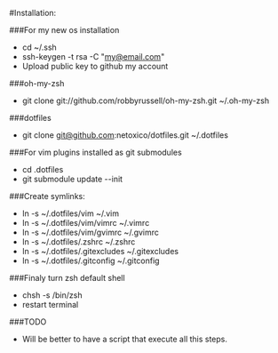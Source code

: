 #Installation:

###For my new os installation
* cd ~/.ssh
* ssh-keygen -t rsa -C "my@email.com"
* Upload public key to github my account

###oh-my-zsh

* git clone git://github.com/robbyrussell/oh-my-zsh.git ~/.oh-my-zsh

###dotfiles

* git clone git@github.com:netoxico/dotfiles.git ~/.dotfiles

###For vim plugins installed as git submodules

* cd .dotfiles
* git submodule update --init

###Create symlinks:

* ln -s ~/.dotfiles/vim ~/.vim
* ln -s ~/.dotfiles/vim/vimrc ~/.vimrc
* ln -s ~/.dotfiles/vim/gvimrc ~/.gvimrc
* ln -s ~/.dotfiles/.zshrc ~/.zshrc
* ln -s ~/.dotfiles/.gitexcludes ~/.gitexcludes
* ln -s ~/.dotfiles/.gitconfig ~/.gitconfig

###Finaly turn zsh default shell
* chsh -s /bin/zsh
* restart terminal

###TODO

* Will be better to have a script that execute all this steps.
